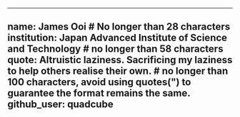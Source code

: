 ---
 name: James Ooi # No longer than 28 characters
 institution: Japan Advanced Institute of Science and Technology # no longer than 58 characters
 quote: Altruistic laziness. Sacrificing my laziness to help others realise their own. # no longer than 100 characters, avoid using quotes(") to guarantee the format remains the same.
 github_user: quadcube
 ---
